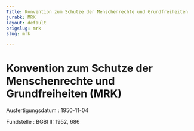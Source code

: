 ```yaml
---
Title: Konvention zum Schutze der Menschenrechte und Grundfreiheiten
jurabk: MRK
layout: default
origslug: mrk
slug: mrk

---
```


# Konvention zum Schutze der Menschenrechte und Grundfreiheiten (MRK)

Ausfertigungsdatum
:   1950-11-04

Fundstelle
:   BGBl II: 1952, 686

